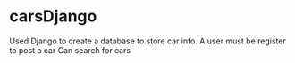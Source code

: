 # carsDjango

Used Django to create a database to store car info.
A user must be register to post a car
Can search for cars
